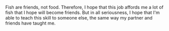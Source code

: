 Fish are friends, not food.
Therefore, I hope that this job affords me a lot of fish that I hope will become friends.
But in all seriousness, I hope that I'm able to teach this skill to someone else, the same way my partner and friends have taught me.
